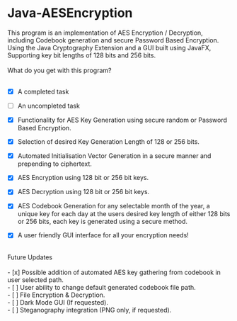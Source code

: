 # Java-AESEncryption
This program is an implementation of AES Encryption / Decryption, including Codebook generation and secure Password Based Encryption. <br />
Using the Java Cryptography Extension and a GUI built using JavaFX, <br />
Supporting key bit lengths of 128 bits and 256 bits. <br />
<br />
What do you get with this program?<br />
<br />

- [x] A completed task

- [ ] An uncompleted task

- [x] Functionality for AES Key Generation using secure random or Password Based Encryption. <br />
- [x] Selection of desired Key Generation Length of 128 or 256 bits. <br />
- [x] Automated Initialisation Vector Generation in a secure manner and prepending to ciphertext. <br />
- [x] AES Encryption using 128 bit or 256 bit keys. <br />
- [x] AES Decryption using 128 bit or 256 bit keys. <br />
- [x] AES Codebook Generation for any selectable month of the year, a unique key for each day at the users desired key length of either 128 bits or 256 bits, each key is generated using a secure method. <br />
- [x] A user friendly GUI interface for all your encryption needs! <br />
<br />
<!-- end of the list -->
Future Updates <br />
<br />
- [x] Possible addition of automated AES key gathering from codebook in user selected path. <br />
- [ ] User ability to change default generated codebook file path. <br />
- [ ] File Encryption & Decryption. <br />
- [ ] Dark Mode GUI (If requested). <br />
- [ ] Steganography integration (PNG only, if requested). <br />
